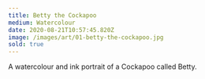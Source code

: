 ```yaml
---
title: Betty the Cockapoo
medium: Watercolour
date: 2020-08-21T10:57:45.820Z
image: /images/art/01-betty-the-cockapoo.jpg
sold: true
---
```

A watercolour and ink portrait of a Cockapoo called Betty.
